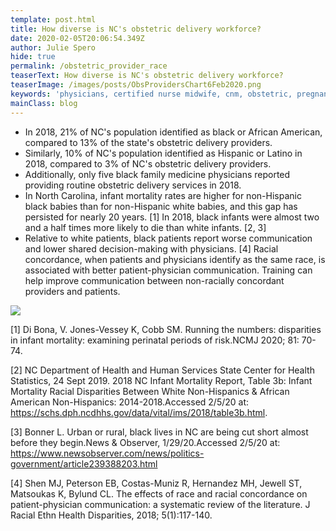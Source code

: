 ```yaml
---
template: post.html
title: How diverse is NC's obstetric delivery workforce?
date: 2020-02-05T20:06:54.349Z
author: Julie Spero
hide: true
permalink: /obstetric_provider_race
teaserText: How diverse is NC's obstetric delivery workforce?
teaserImage: /images/posts/ObsProvidersChart6Feb2020.png
keywords: 'physicians, certified nurse midwife, cnm, obstetric, pregnant '
mainClass: blog
---
```

* In 2018, 21% of NC's population identified as black or African American, compared to 13% of the state's obstetric delivery providers.
* Similarly, 10% of NC's population identified as Hispanic or Latino in 2018, compared to 3% of NC's obstetric delivery providers.
* Additionally, only five black family medicine physicians reported providing routine obstetric delivery services in 2018.
* In North Carolina, infant mortality rates are higher for non-Hispanic black babies than for non-Hispanic white babies, and this gap has persisted for nearly 20 years. \[1] In 2018, black infants were almost two and a half times more likely to die than white infants. \[2, 3]
* Relative to white patients, black patients report worse communication and lower shared decision-making with physicians. \[4] Racial concordance, when patients and physicians identify as the same race, is associated with better patient-physician communication.  Training can help improve communication between non-racially concordant providers and patients.

![](/images/posts/ObsProvidersChart6Feb2020.png)

\[1] Di Bona, V. Jones-Vessey K, Cobb SM. Running the numbers: disparities in infant mortality: examining perinatal periods of risk.NCMJ 2020; 81: 70-74.

\[2] NC Department of Health and Human Services State Center for Health Statistics, 24 Sept 2019. 2018 NC Infant Mortality Report, Table 3b: Infant Mortality Racial Disparities Between White Non-Hispanics & African American Non-Hispanics: 2014-2018.Accessed 2/5/20 at: <https://schs.dph.ncdhhs.gov/data/vital/ims/2018/table3b.html>.

\[3] Bonner L. Urban or rural, black lives in NC are being cut short almost before they begin.News & Observer, 1/29/20.Accessed 2/5/20 at: <https://www.newsobserver.com/news/politics-government/article239388203.html>

\[4] Shen MJ, Peterson EB, Costas-Muniz R, Hernandez MH, Jewell ST, Matsoukas K, Bylund CL. The effects of race and racial concordance on patient-physician communication: a systematic review of the literature. J Racial Ethn Health Disparities, 2018; 5(1):117-140.
